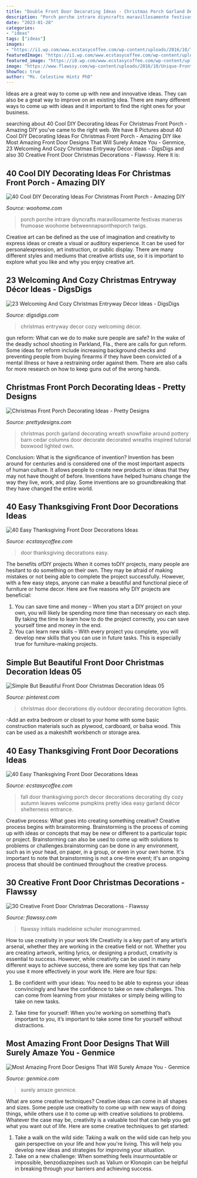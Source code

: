 ```yaml
---
title: "Double Front Door Decorating Ideas - Christmas Porch Garland Decorating Wreath Snowflake Around Pottery Barn Cedar Columns Door Decorate Decorated Wreaths Inspired Tutorial Boxwood Lighted Own"
description: "Porch porche intrare diyncrafts maravillosamente festivas maneras frumoase woohome betweennapsontheporch twigs"
date: "2023-01-28"
categories:
- "ideas"
tags: ["ideas"]
images:
- "https://i1.wp.com/www.ecstasycoffee.com/wp-content/uploads/2016/10/Thanksgiving-Front-Door-Decorations-5.jpg"
featuredImage: "https://i1.wp.com/www.ecstasycoffee.com/wp-content/uploads/2016/10/Thanksgiving-Front-Door-Decorations-5.jpg"
featured_image: "https://i0.wp.com/www.ecstasycoffee.com/wp-content/uploads/2016/10/Thanksgiving-Front-Door-Decorations-12.jpg?resize=554%2C775"
image: "https://www.flawssy.com/wp-content/uploads/2016/10/Unique-Front-Door-Decorations.jpg"
ShowToc: true
author: "Ms. Celestine Hintz PhD"
---
```



Ideas are a great way to come up with new and innovative ideas. They can also be a great way to improve on an existing idea. There are many different ways to come up with ideas and it important to find the right ones for your business.

	

		
searching about 40 Cool DIY Decorating Ideas For Christmas Front Porch - Amazing DIY you've came to the right web. We have 8 Pictures about 40 Cool DIY Decorating Ideas For Christmas Front Porch - Amazing DIY like Most Amazing Front Door Designs That Will Surely Amaze You - Genmice, 23 Welcoming And Cozy Christmas Entryway Décor Ideas - DigsDigs and also 30 Creative Front Door Christmas Decorations - Flawssy. Here it is:
		
    
## 40 Cool DIY Decorating Ideas For Christmas Front Porch - Amazing DIY

<img loading=lazy src="https://www.woohome.com/wp-content/uploads/2013/12/DIY-Christmas-Porch-Ideas-32.jpg" onerror="this.onerror=null;this.src='https://tse3.mm.bing.net/th?id=OIP.ACD-9L_XuY4dS6xDYKWw2gHaLL&amp;pid=15.1';" alt="40 Cool DIY Decorating Ideas For Christmas Front Porch - Amazing DIY">

_Source: woohome.com_

>porch porche intrare diyncrafts maravillosamente festivas maneras frumoase woohome betweennapsontheporch twigs. 

	

Creative art can be defined as the use of imagination and creativity to express ideas or create a visual or auditory experience. It can be used for personalexpression, art instruction, or public display. There are many different styles and mediums that creative artists use, so it is important to explore what you like and why you enjoy creative art.

    
## 23 Welcoming And Cozy Christmas Entryway Décor Ideas - DigsDigs

<img loading=lazy src="https://www.digsdigs.com/photos/welcoming-and-cozy-christmas-entryway-decor-ideas-2-554x738.jpg" onerror="this.onerror=null;this.src='https://tse2.mm.bing.net/th?id=OIP.E36mKMpe1R-8RhbwxGozKAHaJ3&amp;pid=15.1';" alt="23 Welcoming And Cozy Christmas Entryway Décor Ideas - DigsDigs">

_Source: digsdigs.com_

>christmas entryway decor cozy welcoming décor. 

	

gun reform: What can we do to make sure people are safe?
In the wake of the deadly school shooting in Parkland, Fla., there are calls for gun reform. Some ideas for reform include increasing background checks and preventing people from buying firearms if they have been convicted of a mental illness or have a restraining order against them. There are also calls for more research on how to keep guns out of the wrong hands.

    
## Christmas Front Porch Decorating Ideas - Pretty Designs

<img loading=lazy src="http://www.prettydesigns.com/wp-content/uploads/2014/11/Christmas-Front-Porch.jpg" onerror="this.onerror=null;this.src='https://tse2.mm.bing.net/th?id=OIP.CSgdvdnfXYODwY7keS0XJgHaG2&amp;pid=15.1';" alt="Christmas Front Porch Decorating Ideas - Pretty Designs">

_Source: prettydesigns.com_

>christmas porch garland decorating wreath snowflake around pottery barn cedar columns door decorate decorated wreaths inspired tutorial boxwood lighted own. 

	

Conclusion: What is the significance of invention?
Invention has been around for centuries and is considered one of the most important aspects of human culture. It allows people to create new products or ideas that they may not have thought of before. Inventions have helped humans change the way they live, work, and play. Some inventions are so groundbreaking that they have changed the entire world.

    
## 40 Easy Thanksgiving Front Door Decorations Ideas

<img loading=lazy src="https://i0.wp.com/www.ecstasycoffee.com/wp-content/uploads/2016/10/Thanksgiving-Front-Door-Decorations-12.jpg?resize=554%2C775" onerror="this.onerror=null;this.src='https://tse3.mm.bing.net/th?id=OIP.3niSowJ8PaijsPmPQubX9AHaKX&amp;pid=15.1';" alt="40 Easy Thanksgiving Front Door Decorations Ideas">

_Source: ecstasycoffee.com_

>door thanksgiving decorations easy. 

	

The benefits ofDIY projects
When it comes toDIY projects, many people are hesitant to do something on their own. They may be afraid of making mistakes or not being able to complete the project successfully. However, with a few easy steps, anyone can make a beautiful and functional piece of furniture or home decor. Here are five reasons why DIY projects are beneficial: 
1. You can save time and money – When you start a DIY project on your own, you will likely be spending more time than necessary on each step. By taking the time to learn how to do the project correctly, you can save yourself time and money in the end. 
2. You can learn new skills – With every project you complete, you will develop new skills that you can use in future tasks. This is especially true for furniture-making projects.

    
## Simple But Beautiful Front Door Christmas Decoration Ideas 05

<img loading=lazy src="https://i.pinimg.com/736x/1d/21/98/1d21989a9efce3f8998ce550b865ce95.jpg" onerror="this.onerror=null;this.src='https://tse2.mm.bing.net/th?id=OIP.DinT5IIQW7wZZlkxxT9MZgHaMZ&amp;pid=15.1';" alt="Simple But Beautiful Front Door Christmas Decoration Ideas 05">

_Source: pinterest.com_

>christmas door decorations diy outdoor decorating decoration lights. 

	

-Add an extra bedroom or closet to your home with some basic construction materials such as plywood, cardboard, or balsa wood. This can be used as a makeshift workbench or storage area. 

    
## 40 Easy Thanksgiving Front Door Decorations Ideas

<img loading=lazy src="https://i1.wp.com/www.ecstasycoffee.com/wp-content/uploads/2016/10/Thanksgiving-Front-Door-Decorations-5.jpg" onerror="this.onerror=null;this.src='https://tse3.mm.bing.net/th?id=OIP.0HgmT5lZf89iudeMvbTbLAAAAA&amp;pid=15.1';" alt="40 Easy Thanksgiving Front Door Decorations Ideas">

_Source: ecstasycoffee.com_

>fall door thanksgiving porch decor decorations decorating diy cozy autumn leaves welcome pumpkins pretty idea easy garland décor shelterness entrance. 

	

Creative process: What goes into creating something creative?
Creative process begins with brainstorming. Brainstorming is the process of coming up with ideas or concepts that may be new or different to a particular topic or project. Brainstorming can also be used to come up with solutions to problems or challenges.brainstorming can be done in any environment, such as in your head, on paper, in a group, or even in your own home. It's important to note that brainstorming is not a one-time event; it's an ongoing process that should be continued throughout the creative process.

    
## 30 Creative Front Door Christmas Decorations - Flawssy

<img loading=lazy src="https://www.flawssy.com/wp-content/uploads/2016/10/Unique-Front-Door-Decorations.jpg" onerror="this.onerror=null;this.src='https://tse3.mm.bing.net/th?id=OIP.JuOHQqPXTctTQuz5Rgzz3QHaJ4&amp;pid=15.1';" alt="30 Creative Front Door Christmas Decorations - Flawssy">

_Source: flawssy.com_

>flawssy initials madeleine schuler monogrammed. 

	

How to use creativity in your work life
Creativity is a key part of any artist’s arsenal, whether they are working in the creative field or not. Whether you are creating artwork, writing lyrics, or designing a product, creativity is essential to success. However, while creativity can be used in many different ways to achieve success, there are some key tips that can help you use it more effectively in your work life. Here are four tips:
1. Be confident with your ideas: You need to be able to express your ideas convincingly and have the confidence to take on new challenges. This can come from learning from your mistakes or simply being willing to take on new tasks.

2. Take time for yourself: When you’re working on something that’s important to you, it’s important to take some time for yourself without distractions.

    
## Most Amazing Front Door Designs That Will Surely Amaze You - Genmice

<img loading=lazy src="https://genmice.com/design-ideas/Most-Amazing-Front-Door-Designs-That-Will-Surely-Amaze-You/634.jpeg" onerror="this.onerror=null;this.src='https://tse1.mm.bing.net/th?id=OIP.rVkVGf1hUXyG996NRevt6QHaLD&amp;pid=15.1';" alt="Most Amazing Front Door Designs That Will Surely Amaze You - Genmice">

_Source: genmice.com_

>surely amaze genmice. 

	

What are some creative techniques?
Creative ideas can come in all shapes and sizes. Some people use creativity to come up with new ways of doing things, while others use it to come up with creative solutions to problems. Whatever the case may be, creativity is a valuable tool that can help you get what you want out of life. Here are some creative techniques to get started: 
1. Take a walk on the wild side: Taking a walk on the wild side can help you gain perspective on your life and how you're living. This will help you develop new ideas and strategies for improving your situation. 
2. Take on a new challenge: When something feels insurmountable or impossible, benzodiazepines such as Valium or Klonopin can be helpful in breaking through your barriers and achieving success.

